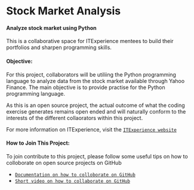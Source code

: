 # Stock Market Analysis
#### Analyze stock market using Python

This is a collaborative space for ITExperience mentees to build their portfolios and sharpen programming skills.

#### Objective:

For this project, collaborators will be utiliing the Python programming language to analyze data from the stock market available through Yahoo Finance. The main objective is to provide practise for the Python programming language. 

As this is an open source project, the actual outcome of what the coding exercise generates remains open ended and will naturally conform to the interests of the different collaorators within this project.

For more information on ITExperience, visit the [`ITExperience website`](https://itexperience.org/ "ITExperience Website")

#### How to Join This Project:

To join contribute to this project, please follow some useful tips on how to colloborate on open source projects on GitHub

- [`Documentation on how to colloborate on GitHub`](https://gist.github.com/MarcDiethelm/7303312 "How To GitHub - Documentation")
- [`Short video on how to collaborate on GitHub`](https://www.youtube.com/watch?v=HbSjyU2vf6Y "How to GitHub - Video")
